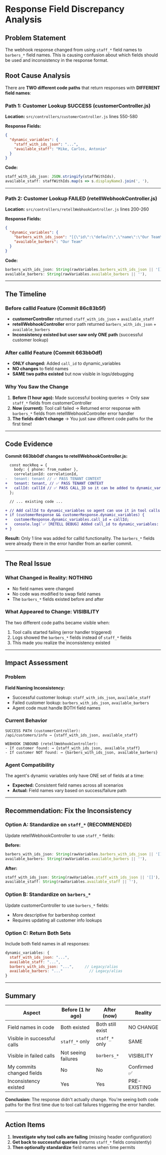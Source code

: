# Response Field Discrepancy Analysis

## Problem Statement
The webhook response changed from using `staff_*` field names to `barbers_*` field names. This is causing confusion about which fields should be used and inconsistency in the response format.

## Root Cause Analysis

There are **TWO different code paths** that return responses with **DIFFERENT field names**:

### Path 1: Customer Lookup SUCCESS (customerController.js)
**Location:** `src/controllers/customerController.js` lines 550-580

**Response Fields:**
```json
{
  "dynamic_variables": {
    "staff_with_ids_json": "...",
    "available_staff": "Mike, Carlos, Antonio"
  }
}
```

**Code:**
```javascript
staff_with_ids_json: JSON.stringify(staffWithIds),
available_staff: staffWithIds.map(s => s.displayName).join(', '),
```

---

### Path 2: Customer Lookup FAILED (retellWebhookController.js)
**Location:** `src/controllers/retellWebhookController.js` lines 200-260

**Response Fields:**
```json
{
  "dynamic_variables": {
    "barbers_with_ids_json": "[{\"id\":\"default\",\"name\":\"Our Team\",\"displayName\":\"Our Team\"}]",
    "available_barbers": "Our Team"
  }
}
```

**Code:**
```javascript
barbers_with_ids_json: String(rawVariables.barbers_with_ids_json || '[]'),
available_barbers: String(rawVariables.available_barbers || ''),
```

---

## The Timeline

### Before callId Feature (Commit 86c83b5f)
- **customerController** returned `staff_with_ids_json` + `available_staff`
- **retellWebhookController** error path returned `barbers_with_ids_json` + `available_barbers`
- **Inconsistency existed but user saw only ONE path** (successful customer lookup)

### After callId Feature (Commit 663bb0df)
- **ONLY changed:** Added `call_id` to dynamic_variables
- **NO changes** to field names
- **SAME two paths existed** but now visible in logs/debugging

### Why You Saw the Change

1. **Before (1 hour ago):** Made successful booking queries → Only saw `staff_*` fields from customerController
2. **Now (current):** Tool call failed → Returned error response with `barbers_*` fields from retellWebhookController error handler
3. **The fields didn't change** → You just saw different code paths for the first time!

---

## Code Evidence

**Commit 663bb0df changes to retellWebhookController.js:**
```diff
  const mockReq = {
    body: { phone: from_number },
    correlationId: correlationId,
-   tenant: tenant // ✅ PASS TENANT CONTEXT
+   tenant: tenant, // ✅ PASS TENANT CONTEXT
+   callId: callId // ✅ PASS CALL_ID so it can be added to dynamic_variables
  };

  // ... existing code ...

+ // Add callId to dynamic_variables so agent can use it in tool calls
+ if (customerResponse && customerResponse.dynamic_variables) {
+   customerResponse.dynamic_variables.call_id = callId;
+   console.log(`✅ [RETELL DEBUG] Added call_id to dynamic_variables: ${callId}`);
+ }
```

**Result:** Only 1 line was added for callId functionality. The `barbers_*` fields were already there in the error handler from an earlier commit.

---

## The Real Issue

### What Changed in Reality: NOTHING
- No field names were changed
- No code was modified to swap field names
- The `barbers_*` fields existed before and after

### What Appeared to Change: VISIBILITY
The two different code paths became visible when:
1. Tool calls started failing (error handler triggered)
2. Logs showed the `barbers_*` fields instead of `staff_*` fields
3. This made you realize the inconsistency existed

---

## Impact Assessment

### Problem
**Field Naming Inconsistency:**
- Successful customer lookup: `staff_with_ids_json`, `available_staff`
- Failed customer lookup: `barbers_with_ids_json`, `available_barbers`
- Agent code must handle BOTH field names

### Current Behavior
```
SUCCESS PATH (customerController):
/api/customers/info → {staff_with_ids_json, available_staff}

WEBHOOK INBOUND (retellWebhookController):
- If customer found: → {staff_with_ids_json, available_staff}
- If customer NOT found: → {barbers_with_ids_json, available_barbers}
```

### Agent Compatibility
The agent's dynamic variables only have ONE set of fields at a time:
- **Expected:** Consistent field names across all scenarios
- **Actual:** Field names vary based on success/failure path

---

## Recommendation: Fix the Inconsistency

### Option A: Standardize on `staff_*` (RECOMMENDED)
Update retellWebhookController to use `staff_*` fields:

**Before:**
```javascript
barbers_with_ids_json: String(rawVariables.barbers_with_ids_json || '[]'),
available_barbers: String(rawVariables.available_barbers || ''),
```

**After:**
```javascript
staff_with_ids_json: String(rawVariables.staff_with_ids_json || '[]'),
available_staff: String(rawVariables.available_staff || ''),
```

### Option B: Standardize on `barbers_*`
Update customerController to use `barbers_*` fields:
- More descriptive for barbershop context
- Requires updating all customer info lookups

### Option C: Return Both Sets
Include both field names in all responses:
```javascript
dynamic_variables: {
  staff_with_ids_json: "...",
  available_staff: "...",
  barbers_with_ids_json: "...",     // Legacy/alias
  available_barbers: "..."            // Legacy/alias
}
```

---

## Summary

| Aspect | Before (1 hr ago) | After (now) | Reality |
|--------|------------------|------------|---------|
| Field names in code | Both existed | Both still exist | NO CHANGE |
| Visible in successful calls | `staff_*` only | `staff_*` only | SAME |
| Visible in failed calls | Not seeing failures | `barbers_*` | VISIBILITY |
| My commits changed fields | No | No | Confirmed ✅ |
| Inconsistency existed | Yes | Yes | PRE-EXISTING |

**Conclusion:** The response didn't actually change. You're seeing both code paths for the first time due to tool call failures triggering the error handler.

---

## Action Items

1. **Investigate why tool calls are failing** (missing header configuration)
2. **Get back to successful queries** (returns `staff_*` fields consistently)
3. **Then optionally standardize** field names when time permits
